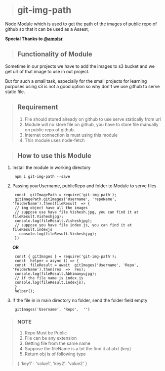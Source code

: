 > # git-img-path
Node Module which is used to get the path of the images of public repo of github so that it can be used as a Assest, 

**Special Thanks to [@amolsr](https://github.com/amolsr)**

>## Functionality of Module
Sometime in our projects we have to add the images to s3 bucket and we get url of that image to use in out project.

But for such a small task, especially for the small projects for learning purposes using s3 is not a good option so why don't we use github to serve static file.

> ## Requirement
> 1. File should stored already on github to use serve statically from url
> 2. Module will no store file on github, you have to store file manually on public repo of github.
> 3. Internet connection is must using this module
> 4. This module uses node-fetch

>## How to use this Module

1. Install the module in working directory

	    npm i git-img-path --save
2. Passing yourUsername, publicRepo and folder to Module to serve files

	    const  gitImagePath = require('git-img-path');
	    gitImagePath.gitImages('Username', 'repoName', 'folderName').then(fileResult  => {
	    // img object have all the images
	    // suppose use have file Vishesh.jpg, you can find it at fileResult.Visheshjpg);
	    console.log(fileResult.Visheshjpg);
	    // suppose you have file index.js, you can find it at fileResult.indexjs
	      console.log(fileResult.Visheshjpg);
	    })
	
	**OR**
				

	    const { gitImages } = require('git-img-path');
    	const  helper = async () => {
    	const  fileResult = await  gitImages('Username', 'Repo', 'FolderName').then(res  =>  res);
    	console.log(fileResult.Abhimanyujpg);
    	// if the file name is index.js
    	console.log(fileResult.indexjs);
    	}
		helper();
3. If the file in in main directory no folder, send the folder field empty

	    gitImages('Username', 'Repo',  '')

> ### NOTE
 >1. Repo Must be Public
> 2. File can be any extension
 >3. Getting file from the same name
 >4. Suppose the fileName is a.txt the find it at atxt {key}
 >5. Return obj is of following type
>
  >  {
	      'key1' : 'value1',
	       'key2': 'value2'
     }

 
